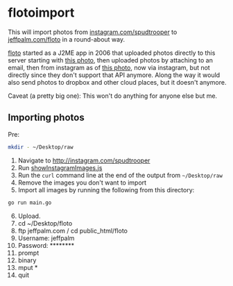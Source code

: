 # flotoimport

This will import photos from [instagram.com/spudtrooper](http://instagram.com/spudtrooper) to [jeffpalm.com/floto](http://jeffpalm.com/floto) in a round-about way.

[floto](http://jeffpalm.com/floto) started as a J2ME app in 2006 that uploaded photos directly to this server starting with [this photo](https://jeffpalm.com/floto/20060602141910.jpg), then uploaded photos by attaching to an email, then from instagram as of [this photo](https://jeffpalm.com/floto/20131226024955.jpg), now via instagram, but not directly since they don't support that API anymore. Along the way it would also send photos to dropbox and other cloud places, but it doesn't anymore.

Caveat (a pretty big one): This won't do anything for anyone else but me.

## Importing photos

Pre:

```bash
mkdir - ~/Desktop/raw
```

1. Navigate to http://instagram.com/spudtrooper
2. Run [showInstagramImages.js](showInstagramImages.js)
3. Run the `curl` command line at the end of the output from `~/Desktop/raw`
4. Remove the images you don't want to import
5. Import all images by running the following from this directory:

```bash
go run main.go
```

6. Upload.
  1. cd ~/Desktop/floto
  2. ftp jeffpalm.com / cd public_html/floto
  3. Username: jeffpalm
  4. Password: ********
  5. prompt
  6. binary
  7. mput *
  8. quit
	   
